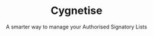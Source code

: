 ---
layout: project

title: Cygnetise
subtitle: A smarter way to manage your Authorised Signatory Lists
industry: Legal
technology: Ethereum
deliverables: 

summary: Cygnetise is a decentralised digital platform built on the blockchain that solves the pain of managing your Authorised Signatory Lists, making it secure and efficient.

challenge: 
    <p class="body--bold">Organisations usually have an authorised signatory database, where only individuals on the list have the authority to sign off invoice payments, contracts and other legal documents on behalf of their department or organisation as a whole.</p>
    <p>Currently, most authorised signatory databases are paper-based and are handled manually, where thousands of man hours are wasted every year in compiling, scanning, distributing and updating the lists. Cygnetise wanted to change that by automating the process for a more transparent and efficient way to handle the authorised signatory database suited for all organisations.</p>
    <p>Besides the fact that paper-based lists are time and effort consuming, the lack of reconciliation and live updates opens up many possibilities of fraud, as signatories that are no longer authorised can provide signed documents that are harder to verify.</p>

delivery:
    <p>Applied Blockchain proposed decentralising control and building the authorised signatory database on a private blockchain.</p>
    <p>Applied Blockchain delivered an end-to-end solution from ground-up, where the signatory lists are managed and shared via a smart blockchain contract. The platform was designed to reduce admin work for the user, and to simplify collating and editing of the database.</p>

results:
    Cygnetise’s successful implementation of their product to enterprises and startups has made processes more efficient, transparent and cost-effective.

example:
    '<p class="body--bold">The platform enables the following:</p>
    <ul>
    <li>Clients are able to create new signatory lists within minutes, and adding/removing individuals to multiple lists is a click-of-a-button away.</li>
    <li>A full, immutable audit trail shows what was changed and by whom – in real-time.</li>
    <li>Data is stored in a secure, private blockchain. </li>
    <li>The application makes managing external access to the signatory lists simple and GDPR compliant.</li>
    </ul>'
---